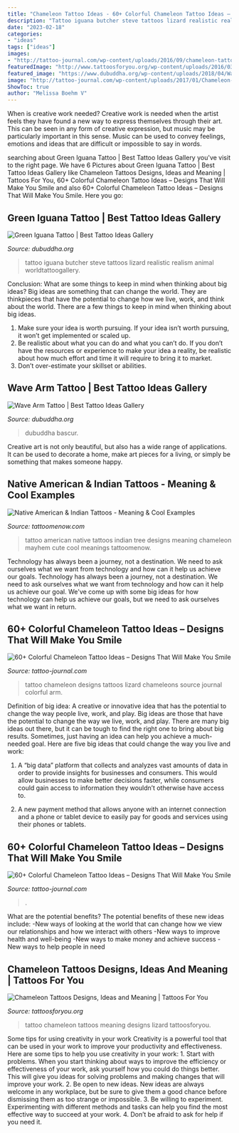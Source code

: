 ```yaml
---
title: "Chameleon Tattoo Ideas - 60+ Colorful Chameleon Tattoo Ideas – Designs That Will Make You Smile"
description: "Tattoo iguana butcher steve tattoos lizard realistic realism animal worldtattoogallery"
date: "2023-02-18"
categories:
- "ideas"
tags: ["ideas"]
images:
- "http://tattoo-journal.com/wp-content/uploads/2016/09/chameleon-tattoo31.jpg"
featuredImage: "http://www.tattoosforyou.org/wp-content/uploads/2016/03/Tattoo-Chameleon.jpg"
featured_image: "https://www.dubuddha.org/wp-content/uploads/2018/04/Wave-Arm-Tattoo-by-Adrian-Bascur-728x898.jpg"
image: "http://tattoo-journal.com/wp-content/uploads/2017/01/Chameleon-Tattoo-45-765x765.jpg"
ShowToc: true
author: "Melissa Boehm V"
---
```



When is creative work needed?
Creative work is needed when the artist feels they have found a new way to express themselves through their art. This can be seen in any form of creative expression, but music may be particularly important in this sense. Music can be used to convey feelings, emotions and ideas that are difficult or impossible to say in words.

	

		
searching about Green Iguana Tattoo | Best Tattoo Ideas Gallery you've visit to the right page. We have 6 Pictures about Green Iguana Tattoo | Best Tattoo Ideas Gallery like Chameleon Tattoos Designs, Ideas and Meaning | Tattoos For You, 60+ Colorful Chameleon Tattoo Ideas – Designs That Will Make You Smile and also 60+ Colorful Chameleon Tattoo Ideas – Designs That Will Make You Smile. Here you go:
		
    
## Green Iguana Tattoo | Best Tattoo Ideas Gallery

<img loading=lazy src="http://www.dubuddha.org/wp-content/uploads/2018/11/Green-Iguana-Tattoo-by-Steve-Butcher-728x839.jpg" onerror="this.onerror=null;this.src='https://tse2.mm.bing.net/th?id=OIP.AIFjZB_MaU-gjX9Qk5QDWAHaIi&amp;pid=15.1';" alt="Green Iguana Tattoo | Best Tattoo Ideas Gallery">

_Source: dubuddha.org_

>tattoo iguana butcher steve tattoos lizard realistic realism animal worldtattoogallery. 

	

Conclusion: What are some things to keep in mind when thinking about big ideas?
Big ideas are something that can change the world. They are thinkpieces that have the potential to change how we live, work, and think about the world. There are a few things to keep in mind when thinking about big ideas. 
1. Make sure your idea is worth pursuing. If your idea isn’t worth pursuing, it won’t get implemented or scaled up. 
2. Be realistic about what you can do and what you can’t do. If you don’t have the resources or experience to make your idea a reality, be realistic about how much effort and time it will require to bring it to market. 
3. Don’t over-estimate your skillset or abilities.

    
## Wave Arm Tattoo | Best Tattoo Ideas Gallery

<img loading=lazy src="https://www.dubuddha.org/wp-content/uploads/2018/04/Wave-Arm-Tattoo-by-Adrian-Bascur-728x898.jpg" onerror="this.onerror=null;this.src='https://tse3.mm.bing.net/th?id=OIP.gBvN-fkuypQpiBpQJyldcgHaJI&amp;pid=15.1';" alt="Wave Arm Tattoo | Best Tattoo Ideas Gallery">

_Source: dubuddha.org_

>dubuddha bascur. 

	

Creative art is not only beautiful, but also has a wide range of applications. It can be used to decorate a home, make art pieces for a living, or simply be something that makes someone happy.

    
## Native American &amp; Indian Tattoos - Meaning &amp; Cool Examples

<img loading=lazy src="https://www.tattoomenow.com/tattoo-designs/wp-content/uploads/2012/09/my_tree_of_life_tattoo__north_coast_native_american_chameleon.jpg" onerror="this.onerror=null;this.src='https://tse2.mm.bing.net/th?id=OIP.2hoM7FREwETEDstjKGWbcgHaFj&amp;pid=15.1';" alt="Native American &amp; Indian Tattoos - Meaning &amp; Cool Examples">

_Source: tattoomenow.com_

>tattoo american native tattoos indian tree designs meaning chameleon mayhem cute cool meanings tattoomenow. 

	

Technology has always been a journey, not a destination. We need to ask ourselves what we want from technology and how can it help us achieve our goals.
Technology has always been a journey, not a destination. We need to ask ourselves what we want from technology and how can it help us achieve our goal. We've come up with some big ideas for how technology can help us achieve our goals, but we need to ask ourselves what we want in return.

    
## 60+ Colorful Chameleon Tattoo Ideas – Designs That Will Make You Smile

<img loading=lazy src="http://tattoo-journal.com/wp-content/uploads/2016/09/chameleon-tattoo31.jpg" onerror="this.onerror=null;this.src='https://tse3.mm.bing.net/th?id=OIP.cO3PUmRm80U62QoQsSF7QAHaHa&amp;pid=15.1';" alt="60+ Colorful Chameleon Tattoo Ideas – Designs That Will Make You Smile">

_Source: tattoo-journal.com_

>tattoo chameleon designs tattoos lizard chameleons source journal colorful arm. 

	

Definition of big idea: A creative or innovative idea that has the potential to change the way people live, work, and play.
Big ideas are those that have the potential to change the way we live, work, and play. There are many big ideas out there, but it can be tough to find the right one to bring about big results. Sometimes, just having an idea can help you achieve a much-needed goal. Here are five big ideas that could change the way you live and work: 
1. A “big data” platform that collects and analyzes vast amounts of data in order to provide insights for businesses and consumers. This would allow businesses to make better decisions faster, while consumers could gain access to information they wouldn’t otherwise have access to.

2. A new payment method that allows anyone with an internet connection and a phone or tablet device to easily pay for goods and services using their phones or tablets.

    
## 60+ Colorful Chameleon Tattoo Ideas – Designs That Will Make You Smile

<img loading=lazy src="http://tattoo-journal.com/wp-content/uploads/2017/01/Chameleon-Tattoo-45-765x765.jpg" onerror="this.onerror=null;this.src='https://tse1.mm.bing.net/th?id=OIP.yfAYp2oOLRY1QgqHSCtWDAHaHa&amp;pid=15.1';" alt="60+ Colorful Chameleon Tattoo Ideas – Designs That Will Make You Smile">

_Source: tattoo-journal.com_

>. 

	

What are the potential benefits?
The potential benefits of these new ideas include: 
-New ways of looking at the world that can change how we view our relationships and how we interact with others 
-New ways to improve health and well-being 
-New ways to make money and achieve success 
-New ways to help people in need

    
## Chameleon Tattoos Designs, Ideas And Meaning | Tattoos For You

<img loading=lazy src="http://www.tattoosforyou.org/wp-content/uploads/2016/03/Tattoo-Chameleon.jpg" onerror="this.onerror=null;this.src='https://tse4.mm.bing.net/th?id=OIP.dlCBCXBIf6BetdBpJdlTGgHaKJ&amp;pid=15.1';" alt="Chameleon Tattoos Designs, Ideas and Meaning | Tattoos For You">

_Source: tattoosforyou.org_

>tattoo chameleon tattoos meaning designs lizard tattoosforyou. 

	

Some tips for using creativity in your work
Creativity is a powerful tool that can be used in your work to improve your productivity and effectiveness. Here are some tips to help you use creativity in your work: 1. Start with problems. When you start thinking about ways to improve the efficiency or effectiveness of your work, ask yourself how you could do things better. This will give you ideas for solving problems and making changes that will improve your work. 2. Be open to new ideas. New ideas are always welcome in any workplace, but be sure to give them a good chance before dismissing them as too strange or impossible. 3. Be willing to experiment. Experimenting with different methods and tasks can help you find the most effective way to succeed at your work. 4. Don’t be afraid to ask for help if you need it.

